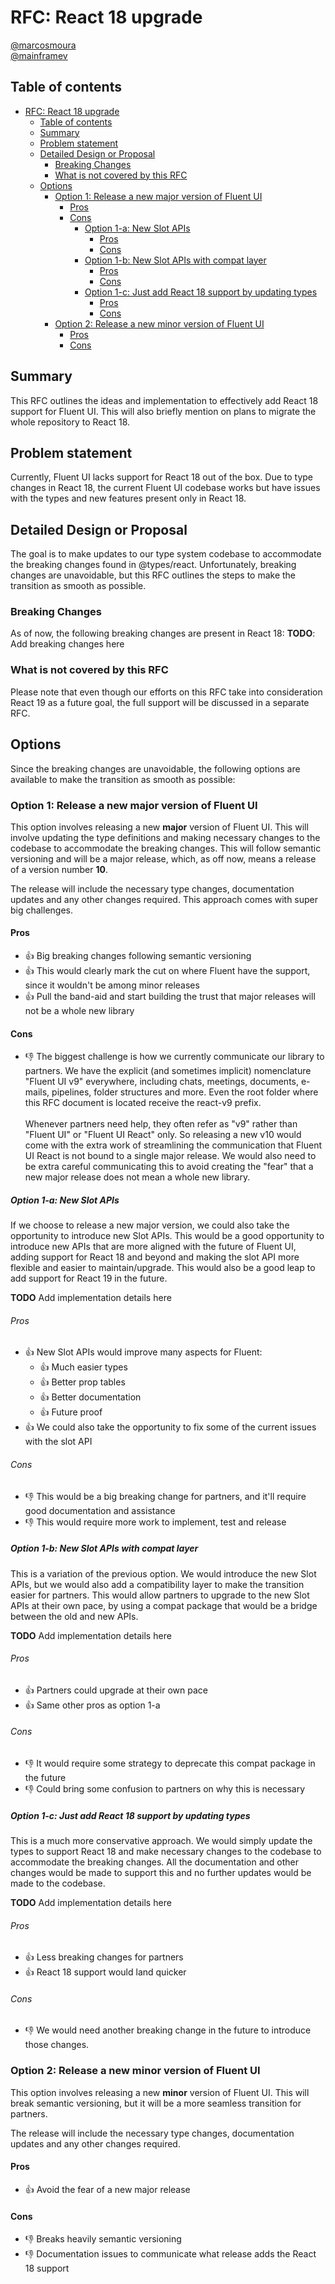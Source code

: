 <!-- Disable markdown rule as we need duplicate headers to show multiple pros/cons for the sections -->
<!-- markdownlint-disable MD024 -->

# RFC: React 18 upgrade

[@marcosmoura](https://github.com/marcosmoura)\
[@mainframev](https://github.com/mainframev)

## Table of contents

- [RFC: React 18 upgrade](#rfc-react-18-upgrade)
  - [Table of contents](#table-of-contents)
  - [Summary](#summary)
  - [Problem statement](#problem-statement)
  - [Detailed Design or Proposal](#detailed-design-or-proposal)
    - [Breaking Changes](#breaking-changes)
    - [What is not covered by this RFC](#what-is-not-covered-by-this-rfc)
  - [Options](#options)
    - [Option 1: Release a new major version of Fluent UI](#option-1-release-a-new-major-version-of-fluent-ui)
      - [Pros](#pros)
      - [Cons](#cons)
        - [Option 1-a: New Slot APIs](#option-1-a-new-slot-apis)
          - [Pros](#pros-1)
          - [Cons](#cons-1)
        - [Option 1-b: New Slot APIs with compat layer](#option-1-b-new-slot-apis-with-compat-layer)
          - [Pros](#pros-2)
          - [Cons](#cons-2)
        - [Option 1-c: Just add React 18 support by updating types](#option-1-c-just-add-react-18-support-by-updating-types)
          - [Pros](#pros-3)
          - [Cons](#cons-3)
    - [Option 2: Release a new minor version of Fluent UI](#option-2-release-a-new-minor-version-of-fluent-ui)
      - [Pros](#pros-4)
      - [Cons](#cons-4)

## Summary

This RFC outlines the ideas and implementation to effectively add React 18 support for Fluent UI. This will also briefly mention on plans to migrate the whole repository to React 18.

## Problem statement

Currently, Fluent UI lacks support for React 18 out of the box. Due to type changes in React 18, the current Fluent UI codebase works but have issues with the types and new features present only in React 18.

## Detailed Design or Proposal

The goal is to make updates to our type system codebase to accommodate the breaking changes found in @types/react. Unfortunately, breaking changes are unavoidable, but this RFC outlines the steps to make the transition as smooth as possible.

### Breaking Changes

As of now, the following breaking changes are present in React 18:
**TODO**: Add breaking changes here

### What is not covered by this RFC

Please note that even though our efforts on this RFC take into consideration React 19 as a future goal, the full support will be discussed in a separate RFC.

## Options

Since the breaking changes are unavoidable, the following options are available to make the transition as smooth as possible:

### Option 1: Release a new major version of Fluent UI

This option involves releasing a new **major** version of Fluent UI. This will involve updating the type definitions and making necessary changes to the codebase to accommodate the breaking changes. This will follow semantic versioning and will be a major release, which, as off now, means a release of a version number **10**.

The release will include the necessary type changes, documentation updates and any other changes required. This approach comes with super big challenges.

#### Pros

- 👍 Big breaking changes following semantic versioning
- 👍 This would clearly mark the cut on where Fluent have the support, since it wouldn't be among minor releases
- 👍 Pull the band-aid and start building the trust that major releases will not be a whole new library

#### Cons

- 👎 The biggest challenge is how we currently communicate our library to partners. We have the explicit (and sometimes implicit) nomenclature "Fluent UI v9" everywhere, including chats, meetings, documents, e-mails, pipelines, folder structures and more. Even the root folder where this RFC document is located receive the react-v9 prefix.\
  \
  Whenever partners need help, they often refer as "v9" rather than "Fluent UI" or "Fluent UI React" only. So releasing a new v10 would come with the extra work of streamlining the communication that Fluent UI React is not bound to a single major release. We would also need to be extra careful communicating this to avoid creating the "fear" that a new major release does not mean a whole new library.

##### Option 1-a: New Slot APIs

If we choose to release a new major version, we could also take the opportunity to introduce new Slot APIs. This would be a good opportunity to introduce new APIs that are more aligned with the future of Fluent UI, adding support for React 18 and beyond and making the slot API more flexible and easier to maintain/upgrade. This would also be a good leap to add support for React 19 in the future.

**TODO** Add implementation details here

###### Pros

- 👍 New Slot APIs would improve many aspects for Fluent:
  - 👍 Much easier types
  - 👍 Better prop tables
  - 👍 Better documentation
  - 👍 Future proof
- 👍 We could also take the opportunity to fix some of the current issues with the slot API

###### Cons

- 👎 This would be a big breaking change for partners, and it'll require good documentation and assistance
- 👎 This would require more work to implement, test and release

##### Option 1-b: New Slot APIs with compat layer

This is a variation of the previous option. We would introduce the new Slot APIs, but we would also add a compatibility layer to make the transition easier for partners. This would allow partners to upgrade to the new Slot APIs at their own pace, by using a compat package that would be a bridge between the old and new APIs.

**TODO** Add implementation details here

###### Pros

- 👍 Partners could upgrade at their own pace
- 👍 Same other pros as option 1-a

###### Cons

- 👎 It would require some strategy to deprecate this compat package in the future
- 👎 Could bring some confusion to partners on why this is necessary

##### Option 1-c: Just add React 18 support by updating types

This is a much more conservative approach. We would simply update the types to support React 18 and make necessary changes to the codebase to accommodate the breaking changes. All the documentation and other changes would be made to support this and no further updates would be made to the codebase.

**TODO** Add implementation details here

###### Pros

- 👍 Less breaking changes for partners
- 👍 React 18 support would land quicker

###### Cons

- 👎 We would need another breaking change in the future to introduce those changes.

### Option 2: Release a new minor version of Fluent UI

This option involves releasing a new **minor** version of Fluent UI. This will break semantic versioning, but it will be a more seamless transition for partners.

The release will include the necessary type changes, documentation updates and any other changes required.

#### Pros

- 👍 Avoid the fear of a new major release

#### Cons

- 👎 Breaks heavily semantic versioning
- 👎 Documentation issues to communicate what release adds the React 18 support
